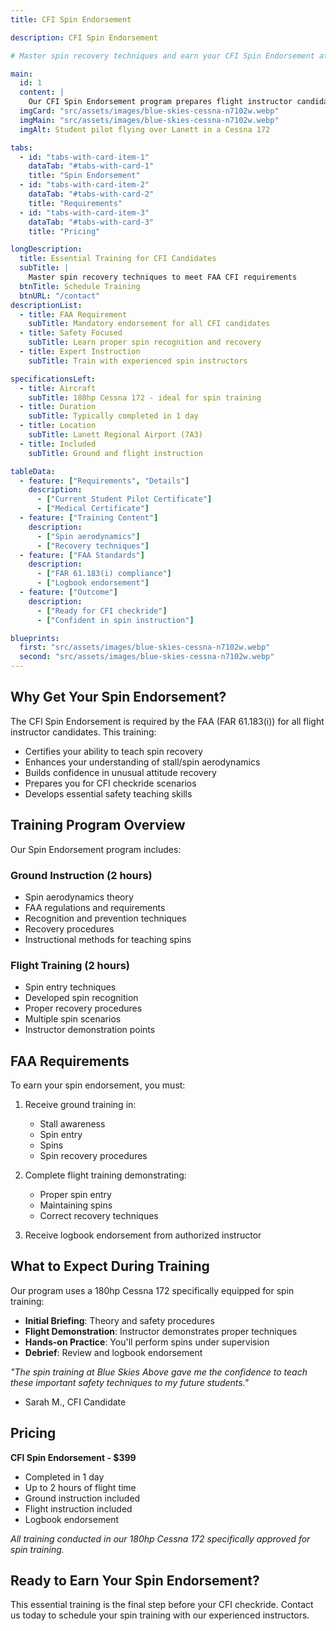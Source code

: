 ```yaml
---
title: CFI Spin Endorsement

description: CFI Spin Endorsement

# Master spin recovery techniques and earn your CFI Spin Endorsement at Blue Skies Above in Lanett, Alabama - essential training for flight instructors.

main:
  id: 1
  content: |
    Our CFI Spin Endorsement program prepares flight instructor candidates to safely teach spin recovery techniques, meeting FAA requirements for CFI certification.
  imgCard: "src/assets/images/blue-skies-cessna-n7102w.webp"
  imgMain: "src/assets/images/blue-skies-cessna-n7102w.webp"
  imgAlt: Student pilot flying over Lanett in a Cessna 172

tabs:
  - id: "tabs-with-card-item-1"
    dataTab: "#tabs-with-card-1"
    title: "Spin Endorsement"
  - id: "tabs-with-card-item-2"
    dataTab: "#tabs-with-card-2"
    title: "Requirements"
  - id: "tabs-with-card-item-3"
    dataTab: "#tabs-with-card-3"
    title: "Pricing"

longDescription:
  title: Essential Training for CFI Candidates
  subTitle: | 
    Master spin recovery techniques to meet FAA CFI requirements
  btnTitle: Schedule Training
  btnURL: "/contact"
descriptionList:
  - title: FAA Requirement
    subTitle: Mandatory endorsement for all CFI candidates
  - title: Safety Focused
    subTitle: Learn proper spin recognition and recovery
  - title: Expert Instruction
    subTitle: Train with experienced spin instructors

specificationsLeft:
  - title: Aircraft
    subTitle: 180hp Cessna 172 - ideal for spin training
  - title: Duration
    subTitle: Typically completed in 1 day
  - title: Location
    subTitle: Lanett Regional Airport (7A3)
  - title: Included
    subTitle: Ground and flight instruction

tableData:
  - feature: ["Requirements", "Details"]
    description:
      - ["Current Student Pilot Certificate"]
      - ["Medical Certificate"]
  - feature: ["Training Content"]
    description:
      - ["Spin aerodynamics"]
      - ["Recovery techniques"]
  - feature: ["FAA Standards"]
    description:
      - ["FAR 61.183(i) compliance"]
      - ["Logbook endorsement"]
  - feature: ["Outcome"]
    description:
      - ["Ready for CFI checkride"]
      - ["Confident in spin instruction"]

blueprints:
  first: "src/assets/images/blue-skies-cessna-n7102w.webp"
  second: "src/assets/images/blue-skies-cessna-n7102w.webp"
---
```


## Why Get Your Spin Endorsement?

The CFI Spin Endorsement is required by the FAA (FAR 61.183(i)) for all flight instructor candidates. This training:

- Certifies your ability to teach spin recovery
- Enhances your understanding of stall/spin aerodynamics
- Builds confidence in unusual attitude recovery
- Prepares you for CFI checkride scenarios
- Develops essential safety teaching skills

## Training Program Overview

Our Spin Endorsement program includes:

### Ground Instruction (2 hours)
- Spin aerodynamics theory
- FAA regulations and requirements
- Recognition and prevention techniques
- Recovery procedures
- Instructional methods for teaching spins

### Flight Training (2 hours)
- Spin entry techniques
- Developed spin recognition
- Proper recovery procedures
- Multiple spin scenarios
- Instructor demonstration points

## FAA Requirements

To earn your spin endorsement, you must:

1. Receive ground training in:
   - Stall awareness
   - Spin entry
   - Spins
   - Spin recovery procedures

2. Complete flight training demonstrating:
   - Proper spin entry
   - Maintaining spins
   - Correct recovery techniques

3. Receive logbook endorsement from authorized instructor

## What to Expect During Training

Our program uses a 180hp Cessna 172 specifically equipped for spin training:

- **Initial Briefing**: Theory and safety procedures
- **Flight Demonstration**: Instructor demonstrates proper techniques
- **Hands-on Practice**: You'll perform spins under supervision
- **Debrief**: Review and logbook endorsement

*"The spin training at Blue Skies Above gave me the confidence to teach these important safety techniques to my future students."*  
- Sarah M., CFI Candidate

## Pricing

**CFI Spin Endorsement - $399**
- Completed in 1 day
- Up to 2 hours of flight time
- Ground instruction included
- Flight instruction included
- Logbook endorsement

*All training conducted in our 180hp Cessna 172 specifically approved for spin training.*

## Ready to Earn Your Spin Endorsement?

This essential training is the final step before your CFI checkride. Contact us today to schedule your spin training with our experienced instructors.